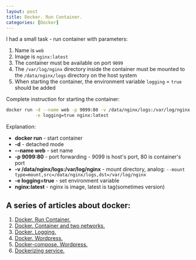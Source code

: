 ```yaml
---
layout: post
title: Docker. Run Container.
categories: [Docker]
---
```

I had a small task - run container with parameters:
1. Name is `web`
2. Image is `nginx:latest`
3. The container must be available on port `9099`
4. The `/var/log/nginx` directory inside the container must be mounted to the `/data/nginx/logs` directory on the host system
5. When starting the container, the environment variable `logging` = `true` should be added

Complete instruction for starting the container:
```bash
docker run -d --name web -p 9099:80 -v /data/nginx/logs:/var/log/nginx \
           -e logging=true nginx:latest
```

Explanation:
- **docker run** - start container
- **-d** - detached mode
- **--name web** - set name
- **-p 9099:80** - port forwarding - 9099 is host's port, 80 is container's port
- **-v /data/nginx/logs:/var/log/nginx** - mount directory, analog: `--mount type=mount,src=/data/nginx/logs,dst=/var/log/nginx`
- **-e logging=true** - set environment variable
- **nginx:latest** - nginx is image, latest is tag(sometimes version)

## A series of articles about docker:
1. [Docker. Run Container.](/Docker-small-task)
2. [Docker. Container and two networks.](/Docker-two-networks)
3. [Docker. Logging.](/Docker-logging)
4. [Docker. Wordpress.](/Docker-run-wordpress)
5. [Docker-compose. Wordpress.](/Docker-compose-wordpress)
6. [Dockerizing service.](/Dockerizing-service)